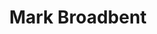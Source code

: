 ---
title: "Mark Broadbent"
twitter: "retracement"
website: "https://tenbulls.co.uk/"
github: "retracement"
layout: "speaker"
type: "speaker"
---